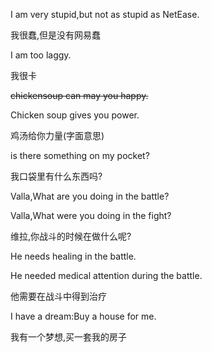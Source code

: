 I am very stupid,but not as stupid as NetEase.

我很蠢,但是没有网易蠢

I am too laggy.

我很卡

~~chickensoup can may you happy.~~

Chicken soup gives you power.

鸡汤给你力量(字面意思)

is there something on my pocket?

我口袋里有什么东西吗?

Valla,What are you doing in the battle?

Valla,What were you doing in the fight?

维拉,你战斗的时候在做什么呢?

He needs healing in the battle.

He needed medical attention during the battle.

他需要在战斗中得到治疗

I have a dream:Buy a house for me.

我有一个梦想,买一套我的房子
